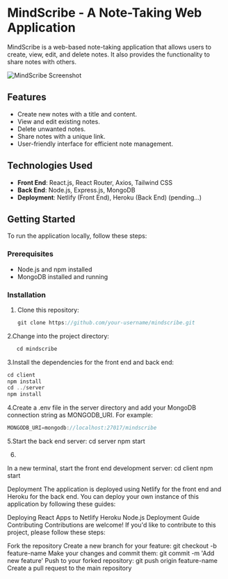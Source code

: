 # MindScribe - A Note-Taking Web Application

MindScribe is a web-based note-taking application that allows users to create, view, edit, and delete notes. It also provides the functionality to share notes with others.

![MindScribe Screenshot](./screenshot.png)

## Features

- Create new notes with a title and content.
- View and edit existing notes.
- Delete unwanted notes.
- Share notes with a unique link.
- User-friendly interface for efficient note management.

## Technologies Used

- **Front End**: React.js, React Router, Axios, Tailwind CSS
- **Back End**: Node.js, Express.js, MongoDB
- **Deployment**: Netlify (Front End), Heroku (Back End) (pending...)

## Getting Started

To run the application locally, follow these steps:

### Prerequisites

- Node.js and npm installed
- MongoDB installed and running

### Installation

1. Clone this repository:

   ```js
   git clone https://github.com/your-username/mindscribe.git
   ```
2.Change into the project directory:
  ```js
     cd mindscribe
```
3.Install the dependencies for the front end and back end:
```js
cd client
npm install
cd ../server
npm install
```
4.Create a .env file in the server directory and add your MongoDB connection string as MONGODB_URI. For example:
```js
MONGODB_URI=mongodb://localhost:27017/mindscribe
```
5.Start the back end server:
cd server
npm start

6.
In a new terminal, start the front end development server:
cd client
npm start


Deployment
The application is deployed using Netlify for the front end and Heroku for the back end. You can deploy your own instance of this application by following these guides:

Deploying React Apps to Netlify
Heroku Node.js Deployment Guide
Contributing
Contributions are welcome! If you'd like to contribute to this project, please follow these steps:

Fork the repository
Create a new branch for your feature: git checkout -b feature-name
Make your changes and commit them: git commit -m 'Add new feature'
Push to your forked repository: git push origin feature-name
Create a pull request to the main repository


